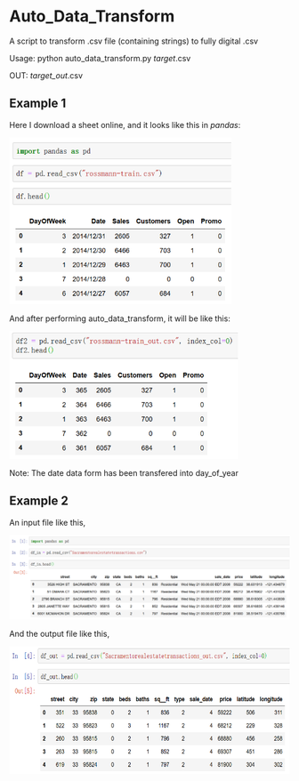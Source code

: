 # Auto_Data_Transform
A script to transform .csv file (containing strings) to fully digital .csv

Usage: python auto_data_transform.py *target*.csv

OUT: *target_out*.csv

## Example 1

Here I download a sheet online, and it looks like this in *pandas*:

<img src= "img/input.png"  height="300">

And after performing auto_data_transform, it will be like this:

<img src= "img/output.png" height="230">

Note: The date data form has been transfered into day_of_year

## Example 2

An input file like this,

<img src="img/input_2.png">

And the output file like this,

<img src="img/output_2.png" height=230>